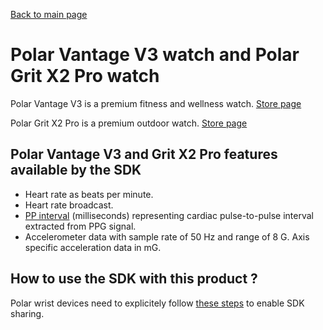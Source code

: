[Back to main page](../../README.md)

# Polar Vantage V3 watch and Polar Grit X2 Pro watch

Polar Vantage V3 is a premium fitness and wellness watch.
[Store page](https://www.polar.com/en/vantage/v3)

Polar Grit X2 Pro is a premium outdoor watch.
[Store page](https://www.polar.com/en/grit-x2-pro)

## Polar Vantage V3 and Grit X2 Pro features available by the SDK

* Heart rate as beats per minute.
* Heart rate broadcast.
* [PP interval](./../PPIData.md) (milliseconds) representing cardiac pulse-to-pulse interval extracted from PPG signal.
* Accelerometer data with sample rate of 50 Hz and range of 8 G. Axis specific acceleration data in mG.

## How to use the SDK with this product ? 

Polar wrist devices need to explicitely follow [these steps](./../UsingSDKWithWatches.md) to enable SDK sharing.
